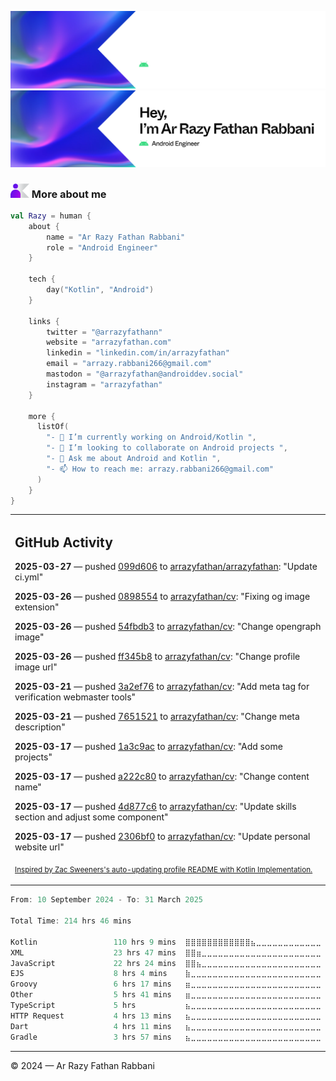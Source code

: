 ![Ar Razy Fathan Rabbani Banner](https://github.com/arrazyfathan/arrazyfathan/blob/main/media/banner-dark.png#gh-dark-mode-only)
![Ar Razy Fathan Rabbani Banner](https://github.com/arrazyfathan/arrazyfathan/blob/main/media/banner-light.png#gh-light-mode-only)

### <img width="30" alt="about" src="https://github.com/arrazyfathan/arrazyfathan/blob/main/media/about.png"> More about me

```kotlin
val Razy = human {
    about {
        name = "Ar Razy Fathan Rabbani"
        role = "Android Engineer"
    }

    tech {
        day("Kotlin", "Android")
    }

    links {
        twitter = "@arrazyfathann"
        website = "arrazyfathan.com"
        linkedin = "linkedin.com/in/arrazyfathan"
        email = "arrazy.rabbani266@gmail.com"
        mastodon = "@arrazyfathan@androiddev.social"
        instagram = "arrazyfathan"
    }

    more {
      listOf(
        "- 🔭 I’m currently working on Android/Kotlin ",
        "- 👯 I’m looking to collaborate on Android projects ",
        "- 💬 Ask me about Android and Kotlin ",
        "- 📫 How to reach me: arrazy.rabbani266@gmail.com"
      )
    }
}
```


<table><tr><td valign="top" width="100%">    

## GitHub Activity

**2025-03-27** — pushed [099d606](https://github.com/arrazyfathan/arrazyfathan/commits/099d606180371f717c2bf41f080715cc415c9adf) to [arrazyfathan/arrazyfathan](https://github.com/arrazyfathan/arrazyfathan): "Update ci.yml"

**2025-03-26** — pushed [0898554](https://github.com/arrazyfathan/cv/commits/08985542a15b8f344f71e80545444ab48f019a92) to [arrazyfathan/cv](https://github.com/arrazyfathan/cv): "Fixing og image extension"

**2025-03-26** — pushed [54fbdb3](https://github.com/arrazyfathan/cv/commits/54fbdb344d0784c87d751c5b5d50d7c00d7594e3) to [arrazyfathan/cv](https://github.com/arrazyfathan/cv): "Change opengraph image"

**2025-03-26** — pushed [ff345b8](https://github.com/arrazyfathan/cv/commits/ff345b84c816545b8b5593ea7098a4307addac18) to [arrazyfathan/cv](https://github.com/arrazyfathan/cv): "Change profile image url"

**2025-03-21** — pushed [3a2ef76](https://github.com/arrazyfathan/cv/commits/3a2ef76cf74002dbc006abab7fe2d94a78f23235) to [arrazyfathan/cv](https://github.com/arrazyfathan/cv): "Add meta tag for verification webmaster tools"

**2025-03-21** — pushed [7651521](https://github.com/arrazyfathan/cv/commits/7651521d88fec904ba04a85dd385dd90dbef1d58) to [arrazyfathan/cv](https://github.com/arrazyfathan/cv): "Change meta description"

**2025-03-17** — pushed [1a3c9ac](https://github.com/arrazyfathan/cv/commits/1a3c9acabf3b0dc30a4b76c1c00da544e0603453) to [arrazyfathan/cv](https://github.com/arrazyfathan/cv): "Add some projects"

**2025-03-17** — pushed [a222c80](https://github.com/arrazyfathan/cv/commits/a222c80512dc92a44033185df5e99d66e2093da9) to [arrazyfathan/cv](https://github.com/arrazyfathan/cv): "Change content name"

**2025-03-17** — pushed [4d877c6](https://github.com/arrazyfathan/cv/commits/4d877c61a9ca2c84f7737b6352fc1c3f7499b4e6) to [arrazyfathan/cv](https://github.com/arrazyfathan/cv): "Update skills section and adjust some component"

**2025-03-17** — pushed [2306bf0](https://github.com/arrazyfathan/cv/commits/2306bf0551653de6465093a678430be6502ef83f) to [arrazyfathan/cv](https://github.com/arrazyfathan/cv): "Update personal website url"
                
<sub><a href="https://github.com/ZacSweers/ZacSweers/">Inspired by Zac Sweeners's auto-updating profile README with Kotlin Implementation.</a></sub>
</table>

<!--START_SECTION:waka-->

```kotlin
From: 10 September 2024 - To: 31 March 2025

Total Time: 214 hrs 46 mins

Kotlin                 110 hrs 9 mins  ⣿⣿⣿⣿⣿⣿⣿⣿⣿⣿⣿⣿⣦⣀⣀⣀⣀⣀⣀⣀⣀⣀⣀⣀⣀   49.96 %
XML                    23 hrs 47 mins  ⣿⣿⣶⣀⣀⣀⣀⣀⣀⣀⣀⣀⣀⣀⣀⣀⣀⣀⣀⣀⣀⣀⣀⣀⣀   10.79 %
JavaScript             22 hrs 24 mins  ⣿⣿⣦⣀⣀⣀⣀⣀⣀⣀⣀⣀⣀⣀⣀⣀⣀⣀⣀⣀⣀⣀⣀⣀⣀   10.16 %
EJS                    8 hrs 4 mins    ⣷⣀⣀⣀⣀⣀⣀⣀⣀⣀⣀⣀⣀⣀⣀⣀⣀⣀⣀⣀⣀⣀⣀⣀⣀   03.66 %
Groovy                 6 hrs 17 mins   ⣶⣀⣀⣀⣀⣀⣀⣀⣀⣀⣀⣀⣀⣀⣀⣀⣀⣀⣀⣀⣀⣀⣀⣀⣀   02.85 %
Other                  5 hrs 41 mins   ⣶⣀⣀⣀⣀⣀⣀⣀⣀⣀⣀⣀⣀⣀⣀⣀⣀⣀⣀⣀⣀⣀⣀⣀⣀   02.58 %
TypeScript             5 hrs           ⣦⣀⣀⣀⣀⣀⣀⣀⣀⣀⣀⣀⣀⣀⣀⣀⣀⣀⣀⣀⣀⣀⣀⣀⣀   02.27 %
HTTP Request           4 hrs 13 mins   ⣦⣀⣀⣀⣀⣀⣀⣀⣀⣀⣀⣀⣀⣀⣀⣀⣀⣀⣀⣀⣀⣀⣀⣀⣀   01.91 %
Dart                   4 hrs 11 mins   ⣦⣀⣀⣀⣀⣀⣀⣀⣀⣀⣀⣀⣀⣀⣀⣀⣀⣀⣀⣀⣀⣀⣀⣀⣀   01.90 %
Gradle                 3 hrs 57 mins   ⣦⣀⣀⣀⣀⣀⣀⣀⣀⣀⣀⣀⣀⣀⣀⣀⣀⣀⣀⣀⣀⣀⣀⣀⣀   01.80 %
```

<!--END_SECTION:waka-->

---
© 2024 — Ar Razy Fathan Rabbani